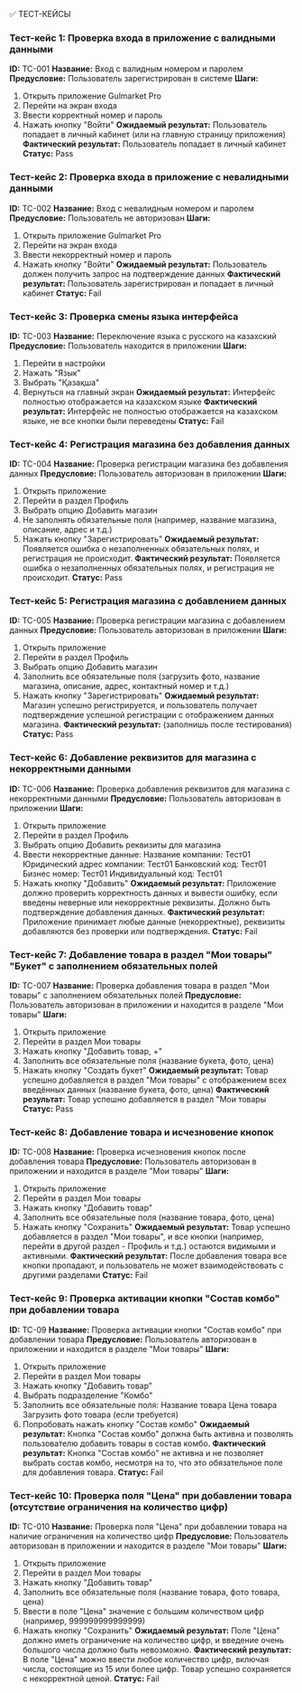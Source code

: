 ✅ ТЕСТ-КЕЙСЫ

### Тест-кейс 1: Проверка входа в приложение с валидными данными
**ID:** TC-001
**Название:** Вход с валидным номером и паролем
**Предусловие:** Пользователь зарегистрирован в системе
**Шаги:**
1. Открыть приложение Gulmarket Pro
2. Перейти на экран входа
3. Ввести корректный номер и пароль
4. Нажать кнопку "Войти"
**Ожидаемый результат:** Пользователь попадает в личный кабинет (или на главную страницу приложения)
**Фактический результат:** Пользователь попадает в личный кабинет
**Статус:** Pass 


### Тест-кейс 2: Проверка входа в приложение с невалидными данными
**ID:** TC-002
**Название:**  Вход с невалидным номером и паролем
**Предусловие:** Пользователь не авторизован
**Шаги:**
1. Открыть приложение Gulmarket Pro
2. Перейти на экран входа
3. Ввести некорректный номер и пароль
4. Нажать кнопку "Войти"
**Ожидаемый результат:** Пользователь должен получить запрос на подтверждение данных
**Фактический результат:** Пользователь зарегистрирован и попадает в личный кабинет
**Статус:** Fail


### Тест-кейс 3: Проверка смены языка интерфейса
**ID:** TC-003
**Название:** Переключение языка с русского на казахский
**Предусловие:** Пользователь находится в приложении
**Шаги:**
1. Перейти в настройки
2. Нажать "Язык"
3. Выбрать "Қазақша"
4. Вернуться на главный экран
**Ожидаемый результат:** Интерфейс полностью отображается на казахском языке
**Фактический результат:** Интерфейс не полностью отображается на казахском языке, не все кнопки были переведены
**Статус:** Fail


### Тест-кейс 4: Регистрация магазина без добавления данных
**ID:** TC-004
**Название:** Проверка регистрации магазина без добавления данных
**Предусловие:** Пользователь авторизован в приложении
**Шаги:**
1. Открыть приложение
2. Перейти в раздел Профиль
3. Выбрать опцию Добавить магазин
4. Не заполнять обязательные поля (например, название магазина, описание, адрес и т.д.)
5. Нажать кнопку "Зарегистрировать"
**Ожидаемый результат:** Появляется ошибка о незаполненных обязательных полях, и регистрация не происходит.
**Фактический результат:** Появляется ошибка о незаполненных обязательных полях, и регистрация не происходит.
**Статус:** Pass


### Тест-кейс 5: Регистрация магазина с добавлением данных
**ID:** TC-005
**Название:** Проверка регистрации магазина с добавлением данных
**Предусловие:** Пользователь авторизован в приложении
**Шаги:**
1. Открыть приложение
2. Перейти в раздел Профиль
3. Выбрать опцию Добавить магазин
4. Заполнить все обязательные поля (загрузить фото, название магазина, описание, адрес, контактный номер и т.д.)
5. Нажать кнопку "Зарегистрировать"
**Ожидаемый результат:** Магазин успешно регистрируется, и пользователь получает подтверждение успешной регистрации с отображением данных магазина.
**Фактический результат:** (заполнишь после тестирования)
**Статус:** Pass


### Тест-кейс 6: Добавление реквизитов для магазина с некорректными данными
**ID:** TC-006
**Название:** Проверка добавления реквизитов для магазина с некорректными данными
**Предусловие:** Пользователь авторизован в приложении
**Шаги:**
1. Открыть приложение
2. Перейти в раздел Профиль
3. Выбрать опцию Добавить реквизиты для магазина
4. Ввести некорректные данные:
	Название компании: Тест01
	Юридический адрес компании: Тест01
	Банковский код: Тест01
	Бизнес номер: Тест01
	Индивидуальный код: Тест01
5. Нажать кнопку "Добавить"
**Ожидаемый результат:** Приложение должно проверить корректность данных и вывести ошибку, если введены неверные или некорректные реквизиты. Должно быть подтверждение добавления данных.
**Фактический результат:** Приложение принимает любые данные (некорректные), реквизиты добавляются без проверки или подтверждения.
**Статус:** Fail


### Тест-кейс 7: Добавление товара в раздел "Мои товары" "Букет" с заполнением обязательных полей
**ID:** TC-007
**Название:** Проверка добавления товара в раздел "Мои товары" с заполнением обязательных полей
**Предусловие:** Пользователь авторизован в приложении и находится в разделе "Мои товары"
**Шаги:**
1. Открыть приложение
2. Перейти в раздел Мои товары
3. Нажать кнопку "Добавить товар, +"
4. Заполнить все обязательные поля (название букета, фото, цена)
5. Нажать кнопку "Создать букет"
**Ожидаемый результат:** Товар успешно добавляется в раздел "Мои товары" с отображением всех введённых данных (название букета, фото, цена)
**Фактический результат:** Товар успешно добавляется в раздел "Мои товары
**Статус:** Pass


### Тест-кейс 8: Добавление товара и исчезновение кнопок
**ID:** TC-008
**Название:** Проверка исчезновения кнопок после добавления товара
**Предусловие:** Пользователь авторизован в приложении и находится в разделе "Мои товары"
**Шаги:**
1. Открыть приложение
2. Перейти в раздел Мои товары
3. Нажать кнопку "Добавить товар"
4. Заполнить все обязательные поля (название товара, фото, цена)
5. Нажать кнопку "Сохранить"
**Ожидаемый результат:** Товар успешно добавляется в раздел "Мои товары", и все кнопки (например, перейти в другой раздел - Профиль и т.д.) остаются видимыми и активными.
**Фактический результат:** После добавления товара все кнопки пропадают, и пользователь не может взаимодействовать с другими разделами
**Статус:** Fail


### Тест-кейс 9: Проверка активации кнопки "Состав комбо" при добавлении товара
**ID:** TC-09
**Название:** Проверка активации кнопки "Состав комбо" при добавлении товара
**Предусловие:** Пользователь авторизован в приложении и находится в разделе "Мои товары"
**Шаги:**
1. Открыть приложение
2. Перейти в раздел Мои товары
3. Нажать кнопку "Добавить товар"
4. Выбрать подразделение "Комбо"
5. Заполнить все обязательные поля:
	Название товара
	Цена товара
	Загрузить фото товара (если требуется)
6. Попробовать нажать кнопку "Состав комбо"
**Ожидаемый результат:** Кнопка "Состав комбо" должна быть активна и позволять пользователю добавить товары в состав комбо.
**Фактический результат:** Кнопка "Состав комбо" не активна и не позволяет выбрать состав комбо, несмотря на то, что это обязательное поле для добавления товара.
**Статус:** Fail


### Тест-кейс 10: Проверка поля "Цена" при добавлении товара (отсутствие ограничения на количество цифр)
**ID:** TC-010
**Название:** Проверка поля "Цена" при добавлении товара на наличие ограничения на количество цифр
**Предусловие:** Пользователь авторизован в приложении и находится в разделе "Мои товары"
**Шаги:**
1. Открыть приложение
2. Перейти в раздел Мои товары
3. Нажать кнопку "Добавить товар"
4. Заполнить все обязательные поля (название товара, фото товара, цена)
5. Ввести в поле "Цена" значение с большим количеством цифр (например, 999999999999999)
6. Нажать кнопку "Сохранить"
**Ожидаемый результат:** Поле "Цена" должно иметь ограничение на количество цифр, и введение очень большого числа должно быть невозможно.
**Фактический результат:** В поле "Цена" можно ввести любое количество цифр, включая числа, состоящие из 15 или более цифр. Товар успешно сохраняется с некорректной ценой.
**Статус:** Fail